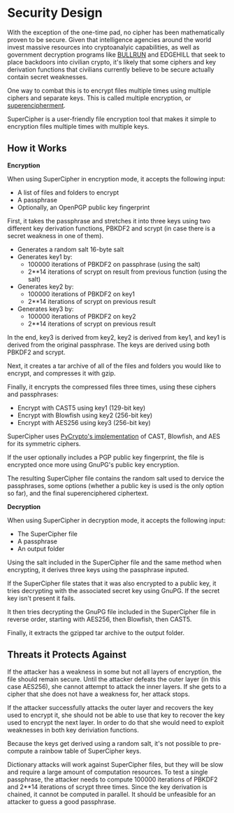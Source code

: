 # Security Design

With the exception of the one-time pad, no cipher has been mathematically proven to be secure. Given that intelligence agencies around the world invest massive resources into cryptoanalyic capabilities, as well as government decryption programs like [BULLRUN](https://en.wikipedia.org/wiki/Bullrun_(decryption_program)) and EDGEHILL that seek to place backdoors into civilian crypto, it's likely that some ciphers and key derivation functions that civilians currently believe to be secure actually contain secret weaknesses.

One way to combat this is to encrypt files multiple times using multiple ciphers and separate keys. This is called multiple encryption, or [superencipherment](https://en.wikipedia.org/wiki/Multiple_encryption).

SuperCipher is a user-friendly file encryption tool that makes it simple to encryption files multiple times with multiple keys.

## How it Works

**Encryption**

When using SuperCipher in encryption mode, it accepts the following input:

* A list of files and folders to encrypt
* A passphrase
* Optionally, an OpenPGP public key fingerprint

First, it takes the passphrase and stretches it into three keys using two different key derivation functions, PBKDF2 and scrypt (in case there is a secret weakness in one of them).

* Generates a random salt 16-byte salt
* Generates key1 by:
  * 100000 iterations of PBKDF2 on passphrase (using the salt)
  * 2**14 iterations of scrypt on result from previous function (using the salt)
* Generates key2 by:
  * 100000 iterations of PBKDF2 on key1
  * 2**14 iterations of scrypt on previous result
* Generates key3 by:
  * 100000 iterations of PBKDF2 on key2
  * 2**14 iterations of scrypt on previous result

In the end, key3 is derived from key2, key2 is derived from key1, and key1 is derived from the original passphrase. The keys are derived using both PBKDF2 and scrypt.

Next, it creates a tar archive of all of the files and folders you would like to encrypt, and compresses it with gzip.

Finally, it encrypts the compressed files three times, using these ciphers and passphrases:

* Encrypt with CAST5 using key1 (129-bit key)
* Encrypt with Blowfish using key2 (256-bit key)
* Encrypt with AES256 using key3 (256-bit key)

SuperCipher uses [PyCrypto's implementation](https://www.dlitz.net/software/pycrypto/) of CAST, Blowfish, and AES for its symmetric ciphers.

If the user optionally includes a PGP public key fingerprint, the file is encrypted once more using GnuPG's public key encryption.

The resulting SuperCipher file contains the random salt used to dervice the passphrases, some options (whether a public key is used is the only option so far), and the final superenciphered ciphertext.

**Decryption**

When using SuperCipher in decryption mode, it accepts the following input:

* The SuperCipher file
* A passphrase
* An output folder

Using the salt included in the SuperCipher file and the same method when encrypting, it derives three keys using the passphrase inputed.

If the SuperCipher file states that it was also encrypted to a public key, it tries decrypting with the associated secret key using GnuPG. If the secret key isn't present it fails.

It then tries decrypting the GnuPG file included in the SuperCipher file in reverse order, starting with AES256, then Blowfish, then CAST5.

Finally, it extracts the gzipped tar archive to the output folder.

## Threats it Protects Against

If the attacker has a weakness in some but not all layers of encryption, the file should remain secure. Until the attacker defeats the outer layer (in this case AES256), she cannot attempt to attack the inner layers. If she gets to a cipher that she does not have a weakness for, her attack stops.

If the attacker successfully attacks the outer layer and recovers the key used to encrypt it, she should not be able to use that key to recover the key used to encrypt the next layer. In order to do that she would need to exploit weaknesses in both key deriviation functions.

Because the keys get derived using a random salt, it's not possible to pre-compute a rainbow table of SuperCipher keys.

Dictionary attacks will work against SuperCipher files, but they will be slow and require a large amount of computation resources. To test a single passphrase, the attacker needs to compute 100000 iterations of PBKDF2 and 2**14 iterations of scrypt three times. Since the key derivation is chained, it cannot be computed in parallel. It should be unfeasible for an attacker to guess a good passphrase.
